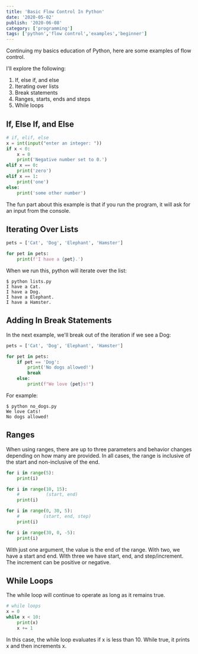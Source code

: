 ```yaml
---
title: 'Basic Flow Control In Python'
date: '2020-05-02'
publish: '2020-06-08'
category: ['programming']
tags: ['python','flow control','examples','beginner']
---
```

Continuing my basics education of Python, here are some examples of flow control.

I'll explore the following: 
1. If, else if, and else
2. Iterating over lists
3. Break statements
4. Ranges, starts, ends and steps
5. While loops

## If, Else If, and Else
``` python:title=if_elif_else.py
# if, elif, else
x = int(input("enter an integer: "))
if x < 0:
    x = 0
    print('Negative number set to 0.')
elif x == 0:
    print('zero')
elif x == 1:
    print('one')
else:
    print('some other number')
```
The fun part about this example is that if you run the program, it will ask for an input from the console. 

## Iterating Over Lists
```python:title=lists.py
pets = ['Cat', 'Dog', 'Elephant', 'Hamster']

for pet in pets:
    print(f'I have a {pet}.')
```

When we run this, python will iterate over the list:
```shell
$ python lists.py
I have a Cat.
I have a Dog.
I have a Elephant.
I have a Hamster.
```

## Adding In Break Statements
In the next example, we'll break out of the iteration if we see a Dog:

```python:title=no_dogs.py
pets = ['Cat', 'Dog', 'Elephant', 'Hamster']

for pet in pets:
    if pet == 'Dog':
        print('No dogs allowed!')
        break
    else:
        print(f"We love {pet}s!")
```

For example:
```
$ python no_dogs.py
We love Cats!
No dogs allowed!
```

## Ranges
When using ranges, there are up to three parameters and behavior changes depending on how many are provided. In all cases, the range is inclusive of the start and non-inclusive of the end.
```python:title=ranges.py
for i in range(5):
    print(i)

for i in range(10, 15):
    #          (start, end)
    print(i)

for i in range(0, 30, 5):
    #         (start, end, step)
    print(i)

for i in range(30, 0, -5):
    print(i)
```

With just one argument, the value is the end of the range. 
With two, we have a start and end.
WIth three we have start, end, and step/increment. The increment can be positive or negative.

## While Loops
The while loop will continue to operate as long as it remains true. 
```python:title=while.py
# while loops
x = 0
while x < 10:
    print(x)
    x += 1
```

In this case, the while loop evaluates if x is less than 10. While true, it prints x and then increments x. 
